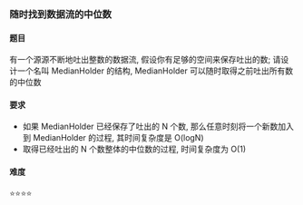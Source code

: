 ### 随时找到数据流的中位数

#### 题目
有一个源源不断地吐出整数的数据流, 假设你有足够的空间来保存吐出的数; 请设计一个名叫 MedianHolder 的结构, MedianHolder 可以随时取得之前吐出所有数的中位数

#### 要求
- 如果 MedianHolder 已经保存了吐出的 N 个数, 那么任意时刻将一个新数加入到 MedianHolder 的过程, 其时间复杂度是 O(logN)
- 取得已经吐出的 N 个数整体的中位数的过程, 时间复杂度为 O(1)

#### 难度
:star::star::star::star:
